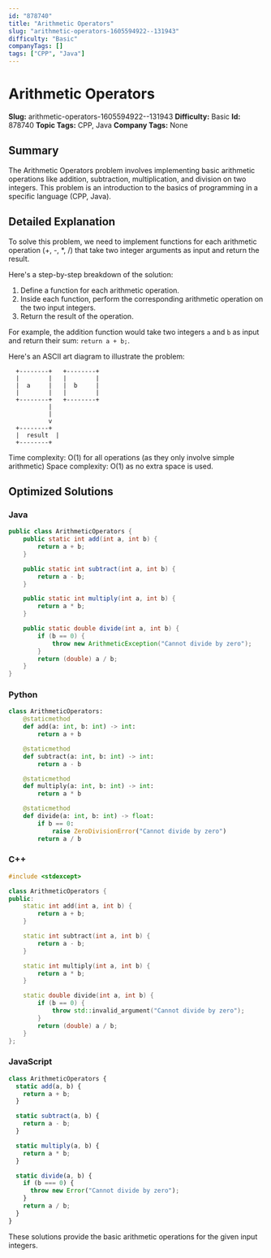 ```yaml
---
id: "878740"
title: "Arithmetic Operators"
slug: "arithmetic-operators-1605594922--131943"
difficulty: "Basic"
companyTags: []
tags: ["CPP", "Java"]
---
```


**Arithmetic Operators**
=====================

**Slug:** arithmetic-operators-1605594922--131943
**Difficulty:** Basic
**Id:** 878740
**Topic Tags:** CPP, Java
**Company Tags:** None

## Summary
The Arithmetic Operators problem involves implementing basic arithmetic operations like addition, subtraction, multiplication, and division on two integers. This problem is an introduction to the basics of programming in a specific language (CPP, Java).

## Detailed Explanation

To solve this problem, we need to implement functions for each arithmetic operation (+, -, *, /) that take two integer arguments as input and return the result.

Here's a step-by-step breakdown of the solution:

1. Define a function for each arithmetic operation.
2. Inside each function, perform the corresponding arithmetic operation on the two input integers.
3. Return the result of the operation.

For example, the addition function would take two integers `a` and `b` as input and return their sum: `return a + b;`.

Here's an ASCII art diagram to illustrate the problem:
```
  +--------+   +--------+
  |        |   |        |
  |  a     |   |  b     |
  |        |   |        |
  +--------+   +--------+
           |
           |
           v
  +--------+
  |  result  |
  +--------+
```
Time complexity: O(1) for all operations (as they only involve simple arithmetic)
Space complexity: O(1) as no extra space is used.

## Optimized Solutions

### Java
```java
public class ArithmeticOperators {
    public static int add(int a, int b) {
        return a + b;
    }

    public static int subtract(int a, int b) {
        return a - b;
    }

    public static int multiply(int a, int b) {
        return a * b;
    }

    public static double divide(int a, int b) {
        if (b == 0) {
            throw new ArithmeticException("Cannot divide by zero");
        }
        return (double) a / b;
    }
}
```

### Python
```python
class ArithmeticOperators:
    @staticmethod
    def add(a: int, b: int) -> int:
        return a + b

    @staticmethod
    def subtract(a: int, b: int) -> int:
        return a - b

    @staticmethod
    def multiply(a: int, b: int) -> int:
        return a * b

    @staticmethod
    def divide(a: int, b: int) -> float:
        if b == 0:
            raise ZeroDivisionError("Cannot divide by zero")
        return a / b
```

### C++
```cpp
#include <stdexcept>

class ArithmeticOperators {
public:
    static int add(int a, int b) {
        return a + b;
    }

    static int subtract(int a, int b) {
        return a - b;
    }

    static int multiply(int a, int b) {
        return a * b;
    }

    static double divide(int a, int b) {
        if (b == 0) {
            throw std::invalid_argument("Cannot divide by zero");
        }
        return (double) a / b;
    }
};
```

### JavaScript
```javascript
class ArithmeticOperators {
  static add(a, b) {
    return a + b;
  }

  static subtract(a, b) {
    return a - b;
  }

  static multiply(a, b) {
    return a * b;
  }

  static divide(a, b) {
    if (b === 0) {
      throw new Error("Cannot divide by zero");
    }
    return a / b;
  }
}
```

These solutions provide the basic arithmetic operations for the given input integers.